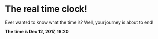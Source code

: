 # The real time clock!

Ever wanted to know what the time is? Well, your journey is about to end!

**The time is Dec 12, 2017, 16:20**